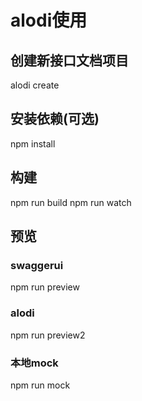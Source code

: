 # alodi使用

## 创建新接口文档项目
alodi create

## 安装依赖(可选)
npm install

## 构建
npm run build
npm run watch

## 预览
### swaggerui
npm run preview

### alodi
npm run preview2

### 本地mock
npm run mock
